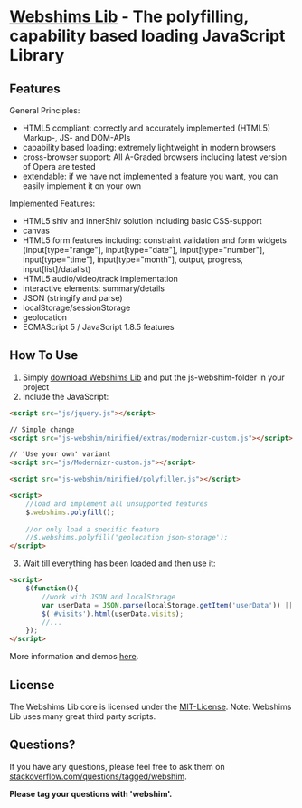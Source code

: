 [Webshims Lib](http://aFarkas.github.com/webshim/demos/index.html) - The polyfilling, capability based loading JavaScript Library
================================

Features
------------------

General Principles:

* HTML5 compliant: correctly and accurately implemented (HTML5) Markup-, JS- and DOM-APIs  
* capability based loading: extremely lightweight in modern browsers
* cross-browser support: All A-Graded browsers including latest version of Opera are tested
* extendable: if we have not implemented a feature you want, you can easily implement it on your own

Implemented Features:

* HTML5 shiv and innerShiv solution including basic CSS-support
* canvas
* HTML5 form features including: constraint validation and form widgets (input[type="range"], input[type="date"], input[type="number"], input[type="time"], input[type="month"], output, progress, input[list]/datalist)
* HTML5 audio/video/track implementation
* interactive elements: summary/details
* JSON (stringify and parse)
* localStorage/sessionStorage
* geolocation
* ECMAScript 5 / JavaScript 1.8.5 features 


How To Use
------------------

1. Simply [download Webshims Lib](http://corrupt-system.de/webshims-stable.zip) and put the js-webshim-folder in your project
2. Include the JavaScript:

```html
<script src="js/jquery.js"></script>

// Simple change
<script src="js-webshim/minified/extras/modernizr-custom.js"></script> 

// 'Use your own' variant
<script src="js/Modernizr-custom.js"></script> 

<script src="js-webshim/minified/polyfiller.js"></script> 

<script> 
	//load and implement all unsupported features 
	$.webshims.polyfill();
		
	//or only load a specific feature
	//$.webshims.polyfill('geolocation json-storage');
</script>
```


3. Wait till everything has been loaded and then use it:

```html
<script> 
	$(function(){
		//work with JSON and localStorage 
		var userData = JSON.parse(localStorage.getItem('userData')) || {visits: 0};
		$('#visits').html(userData.visits);
		//...
	});
</script>
```


More information and demos [here](http://aFarkas.github.com/webshim/demos/index.html).


License
---------------------------------------

The Webshims Lib core is licensed under the [MIT-License](http://aFarkas.github.com/webshim/MIT-LICENSE.txt). Note: Webshims Lib uses many great third party scripts.



Questions?
----------

If you have any questions, please feel free to ask them on [stackoverflow.com/questions/tagged/webshim](http://stackoverflow.com/questions/tagged/webshim).

**Please tag your questions with 'webshim'.**
